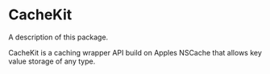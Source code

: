 # CacheKit

A description of this package.

CacheKit is a caching wrapper API build on Apples NSCache that allows key value storage of any type.

